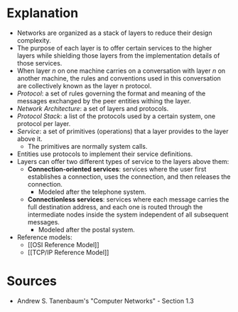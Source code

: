 # Explanation
- Networks are organized as a stack of layers to reduce their design complexity.
- The purpose of each layer is to offer certain services to the higher layers while shielding those layers from the implementation details of those services.
- When layer $n$ on one machine carries on a conversation with layer $n$ on another machine, the rules and conventions used in this conversation are collectively known as the layer n protocol.
- *Protocol*: a set of rules governing the format and meaning of the messages exchanged by the peer entities withing the layer.
- *Network Architecture*: a set of layers and protocols.
- *Protocol Stack*: a list of the protocols used by a certain system, one protocol per layer.
- *Service*: a set of primitives (operations) that a layer provides to the layer above it.
	- The primitives are normally system calls.
- Entities use protocols to implement their service definitions.
- Layers can offer two different types of service to the layers above them:
	- **Connection-oriented services**: services where the user first establishes a connection, uses the connection, and then releases the connection.
		- Modeled after the telephone system.
	- **Connectionless services**: services where each message carries the full destination address, and each one is routed through the intermediate nodes inside the system independent of all subsequent messages.
		- Modeled after the postal system.
- Reference models:
	- [[OSI Reference Model]]
	- [[TCP/IP Reference Model]]

# Sources
- Andrew S. Tanenbaum's "Computer Networks" - Section 1.3